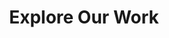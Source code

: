 ---
title: "Explore Our Work"
meta_title: ""
description: "this is meta description"
draft: false
---